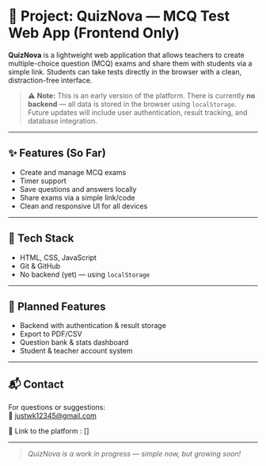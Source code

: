 # 📘 Project: QuizNova — MCQ Test Web App (Frontend Only)

**QuizNova** is a lightweight web application that allows teachers to create multiple-choice question (MCQ) exams and share them with students via a simple link. Students can take tests directly in the browser with a clean, distraction-free interface.

> ⚠️ **Note:** This is an early version of the platform. There is currently **no backend** — all data is stored in the browser using `localStorage`. Future updates will include user authentication, result tracking, and database integration.

---

## ✨ Features (So Far)

- Create and manage MCQ exams
- Timer support
- Save questions and answers locally
- Share exams via a simple link/code
- Clean and responsive UI for all devices

---

## 🔧 Tech Stack

- HTML, CSS, JavaScript
- Git & GitHub
- No backend (yet) — using `localStorage`

---

## 🚧 Planned Features

- Backend with authentication & result storage
- Export to PDF/CSV
- Question bank & stats dashboard
- Student & teacher account system

---

## 📬 Contact

For questions or suggestions:  
📧 justwk12345@gmail.com

🔗 Link to the platform :  []

---

> *QuizNova is a work in progress — simple now, but growing soon!*
